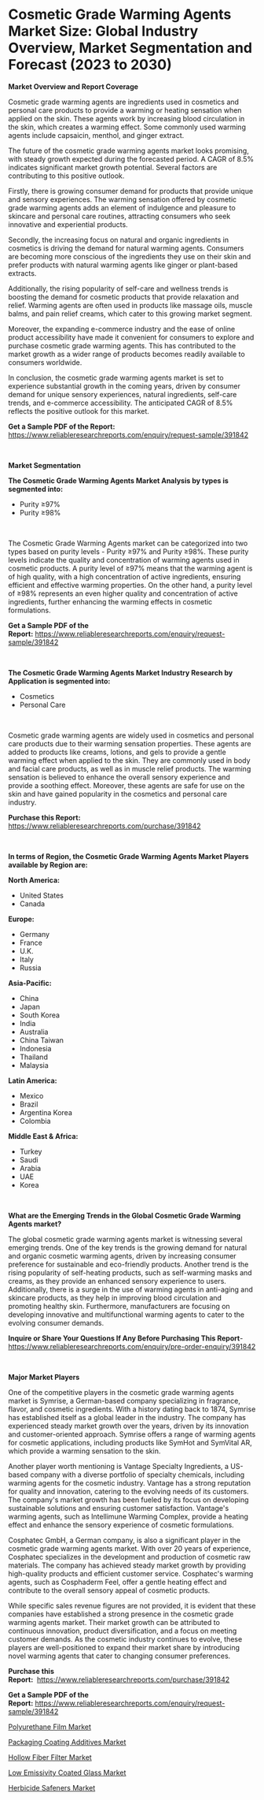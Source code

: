 <p><h1>Cosmetic Grade Warming Agents Market Size: Global Industry Overview, Market Segmentation and Forecast (2023 to 2030)</h1></p><p><strong>Market Overview and Report Coverage</strong></p>
<p><p>Cosmetic grade warming agents are ingredients used in cosmetics and personal care products to provide a warming or heating sensation when applied on the skin. These agents work by increasing blood circulation in the skin, which creates a warming effect. Some commonly used warming agents include capsaicin, menthol, and ginger extract.</p><p>The future of the cosmetic grade warming agents market looks promising, with steady growth expected during the forecasted period. A CAGR of 8.5% indicates significant market growth potential. Several factors are contributing to this positive outlook.</p><p>Firstly, there is growing consumer demand for products that provide unique and sensory experiences. The warming sensation offered by cosmetic grade warming agents adds an element of indulgence and pleasure to skincare and personal care routines, attracting consumers who seek innovative and experiential products.</p><p>Secondly, the increasing focus on natural and organic ingredients in cosmetics is driving the demand for natural warming agents. Consumers are becoming more conscious of the ingredients they use on their skin and prefer products with natural warming agents like ginger or plant-based extracts.</p><p>Additionally, the rising popularity of self-care and wellness trends is boosting the demand for cosmetic products that provide relaxation and relief. Warming agents are often used in products like massage oils, muscle balms, and pain relief creams, which cater to this growing market segment.</p><p>Moreover, the expanding e-commerce industry and the ease of online product accessibility have made it convenient for consumers to explore and purchase cosmetic grade warming agents. This has contributed to the market growth as a wider range of products becomes readily available to consumers worldwide.</p><p>In conclusion, the cosmetic grade warming agents market is set to experience substantial growth in the coming years, driven by consumer demand for unique sensory experiences, natural ingredients, self-care trends, and e-commerce accessibility. The anticipated CAGR of 8.5% reflects the positive outlook for this market.</p></p>
<p><strong>Get a Sample PDF of the Report:</strong> <a href="https://www.reliableresearchreports.com/enquiry/request-sample/391842">https://www.reliableresearchreports.com/enquiry/request-sample/391842</a></p>
<p>&nbsp;</p>
<p><strong>Market Segmentation</strong></p>
<p><strong>The Cosmetic Grade Warming Agents Market Analysis by types is segmented into:</strong></p>
<p><ul><li>Purity ≥97%</li><li>Purity ≥98%</li></ul></p>
<p>&nbsp;</p>
<p><p>The Cosmetic Grade Warming Agents market can be categorized into two types based on purity levels - Purity ≥97% and Purity ≥98%. These purity levels indicate the quality and concentration of warming agents used in cosmetic products. A purity level of ≥97% means that the warming agent is of high quality, with a high concentration of active ingredients, ensuring efficient and effective warming properties. On the other hand, a purity level of ≥98% represents an even higher quality and concentration of active ingredients, further enhancing the warming effects in cosmetic formulations.</p></p>
<p><strong>Get a Sample PDF of the Report:</strong>&nbsp;<a href="https://www.reliableresearchreports.com/enquiry/request-sample/391842">https://www.reliableresearchreports.com/enquiry/request-sample/391842</a></p>
<p>&nbsp;</p>
<p><strong>The Cosmetic Grade Warming Agents Market Industry Research by Application is segmented into:</strong></p>
<p><ul><li>Cosmetics</li><li>Personal Care</li></ul></p>
<p>&nbsp;</p>
<p><p>Cosmetic grade warming agents are widely used in cosmetics and personal care products due to their warming sensation properties. These agents are added to products like creams, lotions, and gels to provide a gentle warming effect when applied to the skin. They are commonly used in body and facial care products, as well as in muscle relief products. The warming sensation is believed to enhance the overall sensory experience and provide a soothing effect. Moreover, these agents are safe for use on the skin and have gained popularity in the cosmetics and personal care industry.</p></p>
<p><strong>Purchase this Report:</strong>&nbsp; <a href="https://www.reliableresearchreports.com/purchase/391842">https://www.reliableresearchreports.com/purchase/391842</a></p>
<p>&nbsp;</p>
<p><strong>In terms of Region, the Cosmetic Grade Warming Agents Market Players available by Region are:</strong></p>
<p>
    <p> <strong> North America: </strong>
        <ul>
            <li>United States</li>
            <li>Canada</li>
        </ul>
        </p> 
    <p> <strong> Europe: </strong>
        <ul>
            <li>Germany</li>
            <li>France</li>
            <li>U.K.</li>
            <li>Italy</li>
            <li>Russia</li>
        </ul>
        </p> 
    <p> <strong> Asia-Pacific: </strong>
        <ul>
            <li>China</li>
            <li>Japan</li>
            <li>South Korea</li>
            <li>India</li>
            <li>Australia</li>
            <li>China Taiwan</li>
            <li>Indonesia</li>
            <li>Thailand</li>
            <li>Malaysia</li>
        </ul>
        </p> 
    <p> <strong> Latin America: </strong>
        <ul>
            <li>Mexico</li>
            <li>Brazil</li>
            <li>Argentina Korea</li>
            <li>Colombia</li>
        </ul>
        </p> 
    <p> <strong> Middle East & Africa: </strong>
        <ul>
            <li>Turkey</li>
            <li>Saudi</li>
            <li>Arabia</li>
            <li>UAE</li>
            <li>Korea</li>
        </ul>
    </p>
    </p>
<p>&nbsp;</p>
<p><strong>What are the Emerging Trends in the Global Cosmetic Grade Warming Agents market?</strong></p>
<p><p>The global cosmetic grade warming agents market is witnessing several emerging trends. One of the key trends is the growing demand for natural and organic cosmetic warming agents, driven by increasing consumer preference for sustainable and eco-friendly products. Another trend is the rising popularity of self-heating products, such as self-warming masks and creams, as they provide an enhanced sensory experience to users. Additionally, there is a surge in the use of warming agents in anti-aging and skincare products, as they help in improving blood circulation and promoting healthy skin. Furthermore, manufacturers are focusing on developing innovative and multifunctional warming agents to cater to the evolving consumer demands.</p></p>
<p><strong>Inquire or Share Your Questions If Any Before Purchasing This Report</strong>- <a href="https://www.reliableresearchreports.com/enquiry/pre-order-enquiry/391842">https://www.reliableresearchreports.com/enquiry/pre-order-enquiry/391842</a></p>
<p>&nbsp;</p>
<p><strong>Major Market Players</strong></p>
<p><p>One of the competitive players in the cosmetic grade warming agents market is Symrise, a German-based company specializing in fragrance, flavor, and cosmetic ingredients. With a history dating back to 1874, Symrise has established itself as a global leader in the industry. The company has experienced steady market growth over the years, driven by its innovation and customer-oriented approach. Symrise offers a range of warming agents for cosmetic applications, including products like SymHot and SymVital AR, which provide a warming sensation to the skin.</p><p>Another player worth mentioning is Vantage Specialty Ingredients, a US-based company with a diverse portfolio of specialty chemicals, including warming agents for the cosmetic industry. Vantage has a strong reputation for quality and innovation, catering to the evolving needs of its customers. The company's market growth has been fueled by its focus on developing sustainable solutions and ensuring customer satisfaction. Vantage's warming agents, such as Intellimune Warming Complex, provide a heating effect and enhance the sensory experience of cosmetic formulations.</p><p>Cosphatec GmbH, a German company, is also a significant player in the cosmetic grade warming agents market. With over 20 years of experience, Cosphatec specializes in the development and production of cosmetic raw materials. The company has achieved steady market growth by providing high-quality products and efficient customer service. Cosphatec's warming agents, such as Cosphaderm Feel, offer a gentle heating effect and contribute to the overall sensory appeal of cosmetic products.</p><p>While specific sales revenue figures are not provided, it is evident that these companies have established a strong presence in the cosmetic grade warming agents market. Their market growth can be attributed to continuous innovation, product diversification, and a focus on meeting customer demands. As the cosmetic industry continues to evolve, these players are well-positioned to expand their market share by introducing novel warming agents that cater to changing consumer preferences.</p></p>
<p><strong>Purchase this Report:</strong>&nbsp;&nbsp;<a href="https://www.reliableresearchreports.com/purchase/391842">https://www.reliableresearchreports.com/purchase/391842</a></p>
<p></p>
<p><strong>Get a Sample PDF of the Report:</strong>&nbsp;<a href="https://www.reliableresearchreports.com/enquiry/request-sample/391842">https://www.reliableresearchreports.com/enquiry/request-sample/391842</a></p>
<p><p><a href="https://medium.com/@nelsonhauck/polyurethane-film-market-size-reveals-the-best-marketing-channels-in-global-industry-f3e6cc6777df">Polyurethane Film Market</a></p><p><a href="https://medium.com/@vergiekunze/packaging-coating-additives-market-outlook-industry-overview-and-forecast-2023-to-2030-9695529e4c2d">Packaging Coating Additives Market</a></p><p><a href="https://medium.com/@lacyquitzon/hollow-fiber-filter-nbsp-market-focuses-on-market-share-size-and-projected-forecast-till-2030-6ab9119f474a">Hollow Fiber Filter Market</a></p><p><a href="https://medium.com/@erickasauer/low-emissivity-coated-glass-market-share-evolution-and-market-growth-trends-2023-2030-63059e99e7ae">Low Emissivity Coated Glass Market</a></p><p><a href="https://medium.com/@leliajewess/herbicide-safeners-market-analysis-and-sze-forecasted-for-period-from-2023-to-2030-9d6a536ae15c">Herbicide Safeners Market</a></p></p>